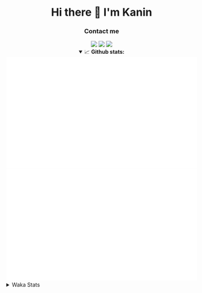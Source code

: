 <div align="center">
 <h1>Hi there 👋 I'm Kanin</h1>
 <h3>Contact me</h3>
 <a href="mailto:im@kanin.dev"><img src="https://img.shields.io/badge/gmail-%23D14836.svg?&style=for-the-badge&logo=gmail&logoColor=white"/></a>
 <a href="https://twitter.com/KaninDev"><img src="https://img.shields.io/badge/twitter-%231DA1F2.svg?&style=for-the-badge&logo=twitter&logoColor=white"/></a>
 <a href="https://www.linkedin.com/in/KaninDev"><img src="https://img.shields.io/badge/linkedin-%230077B5.svg?&style=for-the-badge&logo=linkedin&logoColor=white"/></a>
<details open>
  <summary>📈 <b>Github stats:</b></summary>
  <img src="https://github.com/Kanin/Kanin/blob/master/scripts/GitHubStats/generated/overview.svg"/>
  <img src="https://github.com/Kanin/Kanin/blob/master/scripts/GitHubStats/generated/languages.svg"/>
</details>
</div>

<details>
 <summary>Waka Stats</summary>

<!--START_SECTION:waka-->
![Code Time](http://img.shields.io/badge/Code%20Time-1%2C853%20hrs%2014%20mins-blue)

![Profile Views](http://img.shields.io/badge/Profile%20Views-1-blue)

![Lines of code](https://img.shields.io/badge/From%20Hello%20World%20I%27ve%20Written-21%20Thousand%20lines%20of%20code-blue)

**🐱 My GitHub Data** 

> 🏆 236 Contributions in the Year 2022
 > 
> 📦 85.2 kB Used in GitHub's Storage 
 > 
> 🚫 Not Opted to Hire
 > 
> 📜 14 Public Repositories 
 > 
> 🔑 9 Private Repositories  
 > 
**I'm a Night 🦉** 

```text
🌞 Morning    97 commits     ████░░░░░░░░░░░░░░░░░░░░░   16.64% 
🌆 Daytime    159 commits    ██████░░░░░░░░░░░░░░░░░░░   27.27% 
🌃 Evening    202 commits    ████████░░░░░░░░░░░░░░░░░   34.65% 
🌙 Night      125 commits    █████░░░░░░░░░░░░░░░░░░░░   21.44%

```
📅 **I'm Most Productive on Sunday** 

```text
Monday       87 commits     ███░░░░░░░░░░░░░░░░░░░░░░   14.92% 
Tuesday      61 commits     ██░░░░░░░░░░░░░░░░░░░░░░░   10.46% 
Wednesday    84 commits     ███░░░░░░░░░░░░░░░░░░░░░░   14.41% 
Thursday     92 commits     ████░░░░░░░░░░░░░░░░░░░░░   15.78% 
Friday       62 commits     ██░░░░░░░░░░░░░░░░░░░░░░░   10.63% 
Saturday     91 commits     ████░░░░░░░░░░░░░░░░░░░░░   15.61% 
Sunday       106 commits    ████░░░░░░░░░░░░░░░░░░░░░   18.18%

```


📊 **This Week I Spent My Time On** 

```text
⌚︎ Time Zone: America/New_York

💬 Programming Languages: 
Python                   2 hrs 25 mins       ████████████████████████░   97.26% 
Log File                 3 mins              ░░░░░░░░░░░░░░░░░░░░░░░░░   2.4% 
.env file                0 secs              ░░░░░░░░░░░░░░░░░░░░░░░░░   0.34%

🔥 Editors: 
PyCharm                  2 hrs 29 mins       █████████████████████████   100.0%

🐱‍💻 Projects: 
OhioBot                  2 hrs 29 mins       █████████████████████████   100.0%

💻 Operating System: 
Linux                    2 hrs 29 mins       █████████████████████████   100.0%

```

**I Mostly Code in Python** 

```text
Python                   23 repos            ███████████████████░░░░░░   76.67% 
JavaScript               3 repos             ██░░░░░░░░░░░░░░░░░░░░░░░   10.0% 
Java                     2 repos             █░░░░░░░░░░░░░░░░░░░░░░░░   6.67% 
Kotlin                   1 repo              ░░░░░░░░░░░░░░░░░░░░░░░░░   3.33% 
HTML                     1 repo              ░░░░░░░░░░░░░░░░░░░░░░░░░   3.33%

```


**Timeline**

![Chart not found](https://raw.githubusercontent.com/Kanin/Kanin/master/charts/bar_graph.png) 


 Last Updated on 06/03/2022 13:37:37 UTC
<!--END_SECTION:waka-->
</details>
